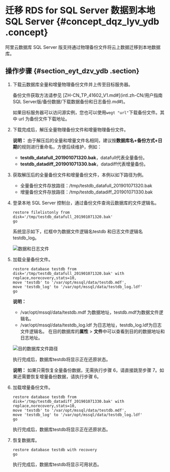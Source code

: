 # 迁移 RDS for SQL Server 数据到本地 SQL Server {#concept_dqz_lyv_ydb .concept}

阿里云数据库 SQL Server 版支持通过物理备份文件将云上数据迁移到本地数据库。

## 操作步骤 {#section_eyt_dzv_ydb .section}

1.  下载云数据库全量和增量物理备份文件并上传至目标服务器。

    备份文件获取方法请参见 [ZH-CN\_TP\_41602\_V1.md\#](intl.zh-CN/用户指南SQL Server版/备份数据/下载数据备份和日志备份.md#)。

    如果目标服务器可以访问源实例，您也可以使用`wegt "url"`下载备份文件。其中 url 为备份文件下载地址。

2.  下载完成后，解压全量物理备份文件和增量物理备份文件。

    **说明：** 由于解压后的全量和增量文件名相同，建议按**数据库名+备份方式+日期**的规则进行重命名，方便后续维护，例如：

    -    **testdb\_datafull\_201901071320.bak**，datafull代表全量备份。
    -   **testdb\_datadiff\_201901071330.bak**，datadiff代表增量备份。
3.  获取解压后的全量备份文件和增量备份文件，本例以如下路径为例。
    -   全量备份文件存放路径：/tmp/testdb\_datafull\_201901071320.bak
    -   增量备份文件存放路径：/tmp/testdb\_datadiff\_201901071330.bak
4.  登录本地 SQL Server 控制台，通过备份文件查询云数据库的文件逻辑名。

    ```
    restore filelistonly from disk='/tmp/testdb_datafull_201901071320.bak'  
    go
    ```

    系统显示如下，红框中为数据文件逻辑名testdb 和日志文件逻辑名testdb\_log。

    ![数据和日志文件](http://static-aliyun-doc.oss-cn-hangzhou.aliyuncs.com/assets/img/41615/154684995736252_zh-CN.png)

5.  加载全量备份文件。

    ```
    restore database testdb from disk='/tmp/testdb_datafull_201901071320.bak' with   replace,norecovery,stats=10,  
    move 'testdb' to '/var/opt/mssql/data/testdb.mdf',  
    move 'testdb_log' to '/var/opt/mssql/data/testdb_log.ldf'  
    go
    ```

    **说明：** 

    -   /var/opt/mssql/data/testdb.mdf 为数据地址，testdb.mdf为数据文件逻辑名。
    -   /var/opt/mssql/data/testdb\_log.ldf 为日志地址，testdb\_log.ldf为日志文件逻辑名。
    在目的数据库的**属性** \> **文件**中可以查看到目的的数据地址和日志地址。

    ![目的数据库文件路径](http://static-aliyun-doc.oss-cn-hangzhou.aliyuncs.com/assets/img/41615/154684995736253_zh-CN.png)

    执行完成后，数据库testdb将显示正在还原状态。

    **说明：** 如果只需恢复全量备份数据，无需执行步骤 6，请直接跳至步骤 7。如果还需要恢复增量备份数据，请执行步骤 6。

6.  加载增量备份文件。

    ```
    restore database testdb from disk='/tmp/testdb_datadiff_201901071330.bak' with   replace,norecovery,stats=10,  
    move 'testdb' to '/var/opt/mssql/data/testdb.mdf',  
    move 'testdb_log' to '/var/opt/mssql/data/testdb_log.ldf'
    go
    ```

    执行完成后，数据库testdb将显示正在还原状态。

7.  恢复数据库。

    ```
    restore database testdb with recovery  
    go
    ```

    执行完成后，数据库testdb将显示可用状态。


